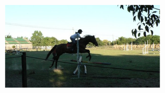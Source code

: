 <img src='https://raw.githubusercontent.com/MumukiProject/mumuki-guia-puzzle-rompecabezas-kinder/master/assets/prueba_puzzle_1598537743784.jpg'>